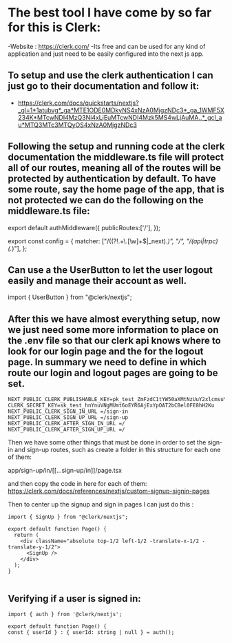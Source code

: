 # The best tool I have come by so far for this is Clerk:

-Website : https://clerk.com/
-Its free and can be used for any kind of application and just need to be easily configured into the next js app.

## To setup and use the clerk authentication I can just go to their documentation and follow it:

- https://clerk.com/docs/quickstarts/nextjs?_gl=1*1atubvg*_ga*MTE1ODE0MDkyNS4xNzA0MjgzNDc3*_ga_1WMF5X234K*MTcwNDI4MzQ3Ni4xLjEuMTcwNDI4Mzk5MS4wLjAuMA..*_gcl_au*MTQ3MTc3MTQyOS4xNzA0MjgzNDc3

## Following the setup and running code at the clerk documentation the middleware.ts file will protect all of our routes, meaning all of the routes will be protected by authentication by default. To have some route, say the home page of the app, that is not protected we can do the following on the middleware.ts file:

export default authMiddleware({
  publicRoutes:['/'],
});

export const config = {
  matcher: ["/((?!.+\\.[\\w]+$|_next).*)", "/", "/(api|trpc)(.*)"],
};


## Can use a the UserButton to let the user logout easily and manage their account as well.

import { UserButton } from "@clerk/nextjs";

<UserButton afterSignOutUrl="/"> 


## After this we have almost everything setup, now we just need some more information to place on the .env file so that our clerk api knows where to look for our login page and the for the logout page. In summary we need to define in which route our login and logout pages are going to be set.


```
NEXT_PUBLIC_CLERK_PUBLISHABLE_KEY=pk_test_ZmFzdC1tYW50aXMtNzUuY2xlcmsuYWNjb3VudHMuZGV2JA
CLERK_SECRET_KEY=sk_test_hnYnuVNgMUmt6oEYR6AjExYpOAT2bCBel0FE8hH2Ku
NEXT_PUBLIC_CLERK_SIGN_IN_URL =/sign-in
NEXT_PUBLIC_CLERK_SIGN_UP_URL =/sign-up
NEXT_PUBLIC_CLERK_AFTER_SIGN_IN_URL =/
NEXT_PUBLIC_CLERK_AFTER_SIGN_UP_URL =/

```
Then we have some other things that must be done in order to set the sign-in and sign-up routes, such as create a folder in this structure for each one of them:

app/sign-up/in/[[...sign-up/in]]/page.tsx

and then copy the code in here for each of them:  https://clerk.com/docs/references/nextjs/custom-signup-signin-pages

Then to center up the signup and sign in pages I can just do this :


```
import { SignUp } from "@clerk/nextjs";

export default function Page() {
  return (
    <div className="absolute top-1/2 left-1/2 -translate-x-1/2 -translate-y-1/2">
      <SignUp />
    </div>
  );
}


```





## Verifying if a user is signed in:


```
import { auth } from '@clerk/nextjs';
 
export default function Page() {
const { userId } : { userId: string | null } = auth();
```

